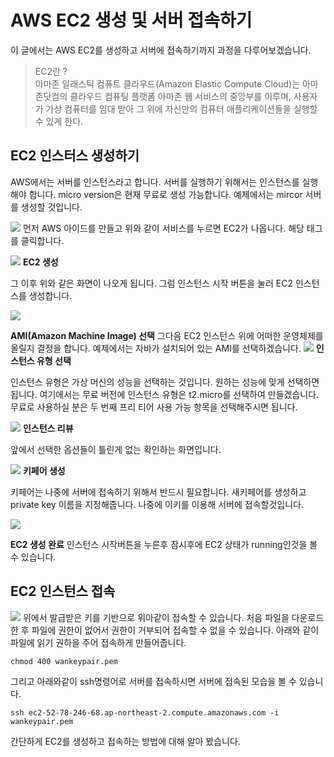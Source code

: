 # AWS EC2 생성 및 서버 접속하기
이 글에서는 AWS EC2를 생성하고 서버에 접속하기까지 과정을 다루어보겠습니다.
> EC2란 ?  <br>
> 아마존 일래스틱 컴퓨트 클라우드(Amazon Elastic Compute Cloud)는
아마존닷컴의 클라우드 컴퓨팅 플랫폼 아마존 웹 서비스의 중앙부를 이루며,
사용자가 가상 컴퓨터를 임대 받아 그 위에 자신만의 컴퓨터 애플리케이션들을 실행할 수 있게 한다.

## EC2 인스터스 생성하기
AWS에서는 서버를 인스턴스라고 합니다. 서버를 실행하기 위해서는 인스턴스를 실행해야 합니다. micro version은 현재 무료로 생성 가능합니다. 예제에서는 mircor 서버를 생성할 것입니다.

![](https://i.imgur.com/BZYeLsv.png)
먼저 AWS 아이드를 만들고 위와 같이 서비스를 누르면 EC2가 나옵니다. 해당 태그를 클릭합니다.

![](https://i.imgur.com/jdLAu7i.png)
**EC2 생성**

그 이후 위와 같은 화면이 나오게 됩니다. 그럼 인스턴스 시작 버튼을 눌러 EC2 인스턴스를 생성합니다.

![](https://i.imgur.com/49FNA4D.png)

**AMI(Amazon Machine Image) 선택**
그다음 EC2 인스턴스 위에 어떠한 운영체제를 올릴지 결정을 합니다. 예제에서는 자바가 설치되어 있는 AMI를 선택하겠습니다.
![](https://i.imgur.com/4WaBtN9.png)
**인스턴스 유형 선택**

인스턴스 유형은 가상 머신의 성능을 선택하는 것입니다. 원하는 성능에 맞게 선택하면 됩니다. 여기에서는 무료 버전에 인스턴스 유형은 t2.micro를 선택하여 만들겠습니다. 무료로 사용하실 분은 두 번째 프리 티어 사용 가능 항목을 선택해주시면 됩니다.

![](https://i.imgur.com/iTmZXDJ.png)
**인스턴스 리뷰**

앞에서 선택한 옵션들이 틀린게 없는 확인하는 화면입니다.

![](https://i.imgur.com/zSySP5O.png)
**키페어 생성**

키페어는 나중에 서버에 접속하기 위해서 반드시 필요합니다. 새키페어를 생성하고 private key 이름을 지정해줍니다. 나중에 이키를 이용해 서버에 접속할것입니다.

![](https://i.imgur.com/9zuMzyZ.png)

**EC2 생성 완료**
인스턴스 시작버튼을 누른후 잠시후에 EC2 상태가 running인것을 볼 수 있습니다.



## EC2 인스턴스 접속
![](https://i.imgur.com/g3lTQ6a.png)
위에서 발급받은 키를 기반으로 위아같이 접속할 수 있습니다. 처음 파일을 다운로드한 후 파일에 권한이 없어서 권한이 거부되어 접속할 수 없을 수 있습니다. 아래와 같이 파일에 읽기 권하을 주어 접속하게 만들어줍니다.

```shell
chmod 400 wankeypair.pem
```    
그리고 아래와같이 ssh명령어로 서버를 접속하시면 서버에 접속된 모습을 볼 수 있습니다.

```shell
ssh ec2-52-78-246-68.ap-northeast-2.compute.amazonaws.com -i wankeypair.pem
```

간단하게 EC2를 생성하고 접속하는 방법에 대해 알아 봤습니다.